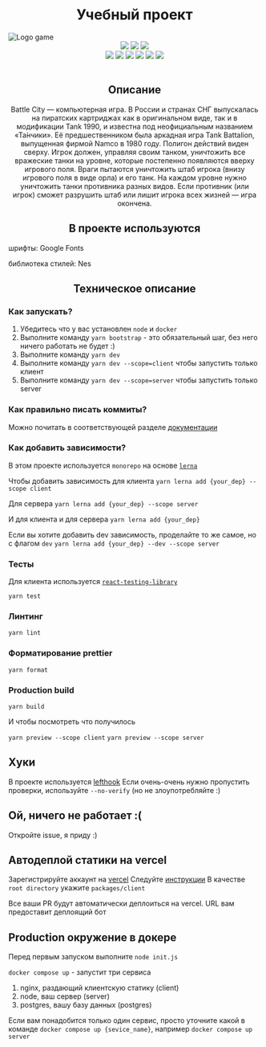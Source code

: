 <h1 align="center">Учебный проект</h1>
<image src="./packages/client/src/assets/battleCityLogo.png" alt="Logo game">

<br>
<div align="center">
    <img src="https://img.shields.io/badge/Year-2022-red">
    <img src="https://img.shields.io/badge/Open Source-lightgray">
    <img src="https://img.shields.io/badge/PRs-welcom-red">
</div>
<div align="center">
    <img src="https://img.shields.io/badge/Type Script-success">
    <img src="https://img.shields.io/badge/Java Script-success">
    <img src="https://img.shields.io/badge/HTML-success">
    <img src="https://img.shields.io/badge/SCSS-success">
    <img src="https://img.shields.io/badge/React-success">
    <img src="https://img.shields.io/badge/Redux-success">
</div>
<br>

<h2 align="center">Описание</h2>
<p align="center">Battle City — компьютерная игра. В России и странах СНГ выпускалась на пиратских картриджах как в оригинальном виде, так и в модификации Tank 1990, и известна под неофициальным названием «Та́нчики». Её предшественником была аркадная игра Tank Battalion, выпущенная фирмой Namco в 1980 году. Полигон действий виден сверху. Игрок должен, управляя своим танком, уничтожить все вражеские танки на уровне, которые постепенно появляются вверху игрового поля. Враги пытаются уничтожить штаб игрока (внизу игрового поля в виде орла) и его танк. На каждом уровне нужно уничтожить танки противника разных видов. Если противник (или игрок) сможет разрушить штаб или лишит игрока всех жизней — игра окончена.</p>
<h2 align="center">В проекте используются</h2>
шрифты: Google Fonts

библиотека стилей: Nes

<h2 align="center">Техническое описание</h2>

### Как запускать?

1. Убедитесь что у вас установлен `node` и `docker`
2. Выполните команду `yarn bootstrap` - это обязательный шаг, без него ничего работать не будет :)
3. Выполните команду `yarn dev`
3. Выполните команду `yarn dev --scope=client` чтобы запустить только клиент
4. Выполните команду `yarn dev --scope=server` чтобы запустить только server

### Как правильно писать коммиты?
Можно почитать в соответствующей разделе [документации](docs/README.md)


### Как добавить зависимости?
В этом проекте используется `monorepo` на основе [`lerna`](https://github.com/lerna/lerna)

Чтобы добавить зависимость для клиента 
```yarn lerna add {your_dep} --scope client```

Для сервера
```yarn lerna add {your_dep} --scope server```

И для клиента и для сервера
```yarn lerna add {your_dep}```


Если вы хотите добавить dev зависимость, проделайте то же самое, но с флагом `dev`
```yarn lerna add {your_dep} --dev --scope server```


### Тесты

Для клиента используется [`react-testing-library`](https://testing-library.com/docs/react-testing-library/intro/)

```yarn test```

### Линтинг

```yarn lint```

### Форматирование prettier

```yarn format```

### Production build

```yarn build```

И чтобы посмотреть что получилось


`yarn preview --scope client`
`yarn preview --scope server`

## Хуки
В проекте используется [lefthook](https://github.com/evilmartians/lefthook)
Если очень-очень нужно пропустить проверки, используйте `--no-verify` (но не злоупотребляйте :)

## Ой, ничего не работает :(

Откройте issue, я приду :)

## Автодеплой статики на vercel
Зарегистрируйте аккаунт на [vercel](https://vercel.com/)
Следуйте [инструкции](https://vitejs.dev/guide/static-deploy.html#vercel-for-git)
В качестве `root directory` укажите `packages/client`

Все ваши PR будут автоматически деплоиться на vercel. URL вам предоставит деплоящий бот

## Production окружение в докере
Перед первым запуском выполните `node init.js`


`docker compose up` - запустит три сервиса
1. nginx, раздающий клиентскую статику (client)
2. node, ваш сервер (server)
3. postgres, вашу базу данных (postgres)

Если вам понадобится только один сервис, просто уточните какой в команде
`docker compose up {sevice_name}`, например `docker compose up server`